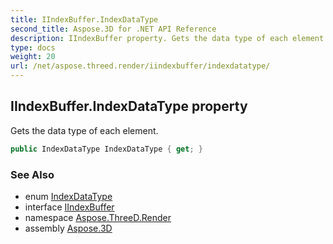 ```yaml
---
title: IIndexBuffer.IndexDataType
second_title: Aspose.3D for .NET API Reference
description: IIndexBuffer property. Gets the data type of each element
type: docs
weight: 20
url: /net/aspose.threed.render/iindexbuffer/indexdatatype/
---
```

## IIndexBuffer.IndexDataType property

Gets the data type of each element.

```csharp
public IndexDataType IndexDataType { get; }
```

### See Also

* enum [IndexDataType](../../indexdatatype/)
* interface [IIndexBuffer](../)
* namespace [Aspose.ThreeD.Render](../../iindexbuffer/)
* assembly [Aspose.3D](../../../)


